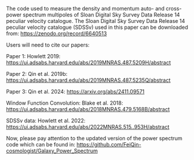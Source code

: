 The code used to measure the density and momentum auto- and cross- power spectrum multipoles of Sloan Digital Sky Survey Data Release 14 peculiar velocity catalogue. 
The Sloan Digital Sky Survey Data Release 14 peculiar velocity catalogue (SDSSv) used in this paper can be downloaded from: 
https://zenodo.org/record/6640513



Users will need to cite our papers:

Paper 1: Howlett 2019: 
https://ui.adsabs.harvard.edu/abs/2019MNRAS.487.5209H/abstract

Paper 2: Qin et al. 2019b:
https://ui.adsabs.harvard.edu/abs/2019MNRAS.487.5235Q/abstract

Paper 3: Qin et al. 2024:
https://arxiv.org/abs/2411.09571

Window Function Convolution: Blake et al. 2018:
https://ui.adsabs.harvard.edu/abs/2018MNRAS.479.5168B/abstract

SDSSv data: Howlett et al. 2022: 
https://ui.adsabs.harvard.edu/abs/2022MNRAS.515..953H/abstract


Now, please pay attention to the updated version of the power spectrum code which can be found in: 
https://github.com/FeiQin-cosmologist/Galaxy_Power_Spectrum

